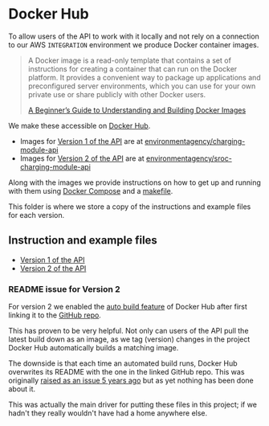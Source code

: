 # Docker Hub

To allow users of the API to work with it locally and not rely on a connection to our AWS `INTEGRATION` environment we produce Docker container images.

> A Docker image is a read-only template that contains a set of instructions for creating a container that can run on the Docker platform. It provides a convenient way to package up applications and preconfigured server environments, which you can use for your own private use or share publicly with other Docker users.
>
> [A Beginner’s Guide to Understanding and Building Docker Images](https://jfrog.com/knowledge-base/a-beginners-guide-to-understanding-and-building-docker-images/)

We make these accessible on [Docker Hub](https://hub.docker.com/).

- Images for [Version 1 of the API](https://github.com/defra/charging-module-api) are at [environmentagency/charging-module-api](https://hub.docker.com/r/environmentagency/charging-module-api)
- Images for [Version 2 of the API](https://github.com/defra/sroc-charging-module-api) are at [environmentagency/sroc-charging-module-api](https://hub.docker.com/r/environmentagency/sroc-charging-module-api)

Along with the images we provide instructions on how to get up and running with them using [Docker Compose](https://docs.docker.com/compose/) and a [makefile](https://en.wikipedia.org/wiki/Makefile).

This folder is where we store a copy of the instructions and example files for each version.

## Instruction and example files

- [Version 1 of the API](/version_1)
- [Version 2 of the API](/version_2)

### README issue for Version 2

For version 2 we enabled the [auto build feature](https://docs.docker.com/docker-hub/builds/) of Docker Hub after first linking it to the [GitHub repo](https://hub.docker.com/r/environmentagency/charging-module-api).

This has proven to be very helpful. Not only can users of the API pull the latest build down as an image, as we tag (version) changes in the project Docker Hub automatically builds a matching image.

The downside is that each time an automated build runs, Docker Hub overwrites its README with the one in the linked GitHub repo. This was originally [raised as an issue 5 years ago](https://github.com/docker/hub-feedback/issues/325) but as yet nothing has been done about it.

This was actually the main driver for putting these files in this project; if we hadn't they really wouldn't have had a home anywhere else.
